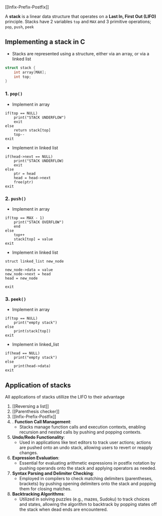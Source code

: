 [[Infix-Prefix-Postfix]]

A **stack** is a linear data structure that operates on a **Last In, First Out (LIFO)** principle.
Stacks have 2 variables `top` and `MAX` and 3 primitive operations; `pop`, `push`, `peek`

## Implementing a stack in C
- Stacks are represented using a structure, either via an array, or via a linked list
```c
struct stack {
	int array[MAX];
	int top;
}
```
### 1. `pop()`
- Implement in array
```algorithm
if(top == NULL)
	print("STACK UNDERFLOW")
	exit
else
	return stack[top]
	top--
exit
```
- Implement in linked list
``` algorithm
if(head->next == NULL)
	print("STACK UNDERFLOW)
	exit
else
	ptr = head
	head = head->next
	free(ptr)
exit
```

### 2. `push()`
- Implement in array
```
if(top == MAX - 1)
	print("STACK OVERFLOW")
	end
else
	top++
	stack[top] = value
exit
```
- Implement in linked list
```algorithm
struct linked_list new_node

new_node->data = value
new_node->next = head
head = new_node

exit
```

### 3. `peek()`
- Implement in array
```algorithm
if(top == NULL)
	print("empty stack")
else
	print(stack[top])
exit
```

- Implement in linked_list
```
if(head == NULL)
	print("empty stack")
else
	print(head->data)
exit
```

## Application of stacks
All applications of stacks utillize the LIFO to their advantage
1. [[Reversing a list]]
2. [[Parenthesis checker]]
3. [[Infix-Prefix-Postfix]]
4. . **Function Call Management**:
    - Stacks manage function calls and execution contexts, enabling recursion and nested calls by pushing and popping contexts.
5. **Undo/Redo Functionality**:
    - Used in applications like text editors to track user actions; actions are pushed onto an undo stack, allowing users to revert or reapply changes.
6. **Expression Evaluation**:
    - Essential for evaluating arithmetic expressions in postfix notation by pushing operands onto the stack and applying operators as needed.
7. **Syntax Parsing and Delimiter Checking**:
    - Employed in compilers to check matching delimiters (parentheses, brackets) by pushing opening delimiters onto the stack and popping them for closing matches.
8. **Backtracking Algorithms**:
    - Utilized in solving puzzles (e.g., mazes, Sudoku) to track choices and states, allowing the algorithm to backtrack by popping states off the stack when dead ends are encountered.